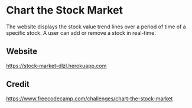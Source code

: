 # Chart the Stock Market

The website displays the stock value trend lines over a period of time of a specific stock. A user can add or remove a stock in real-time. 

## Website

https://stock-market-dlzl.herokuapp.com

## Credit

https://www.freecodecamp.com/challenges/chart-the-stock-market